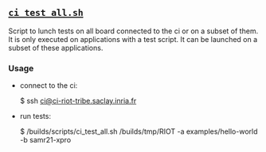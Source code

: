
## [`ci_test_all.sh`](ci_test_all.sh)

Script to lunch tests on all board connected to the ci or on a subset of them.
It is only executed on applications with a test script. It can be launched on a
subset of these applications.

### Usage

- connect to the ci:

    $ ssh ci@ci-riot-tribe.saclay.inria.fr

- run tests:

    $ /builds/scripts/ci_test_all.sh /builds/tmp/RIOT -a examples/hello-world -b samr21-xpro